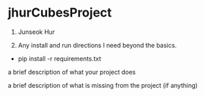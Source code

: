 # jhurCubesProject

1. Junseok Hur

2. Any install and run directions I need beyond the basics.
- pip install -r requirements.txt

a brief description of what your project does

a brief description of what is missing from the project (if anything)
